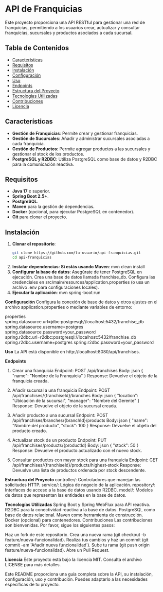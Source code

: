 # API de Franquicias

Este proyecto proporciona una API RESTful para gestionar una red de franquicias, permitiendo a los usuarios crear, actualizar y consultar franquicias, sucursales y productos asociados a cada sucursal.

## Tabla de Contenidos
- [Características](#características)
- [Requisitos](#requisitos)
- [Instalación](#instalación)
- [Configuración](#configuración)
- [Uso](#uso)
- [Endpoints](#endpoints)
- [Estructura del Proyecto](#estructura-del-proyecto)
- [Tecnologías Utilizadas](#tecnologías-utilizadas)
- [Contribuciones](#contribuciones)
- [Licencia](#licencia)

## Características
- **Gestión de Franquicias**: Permite crear y gestionar franquicias.
- **Gestión de Sucursales**: Añadir y administrar sucursales asociadas a cada franquicia.
- **Gestión de Productos**: Permite agregar productos a las sucursales y gestionar el stock de los productos.
- **PostgreSQL y R2DBC**: Utiliza PostgreSQL como base de datos y R2DBC para la comunicación reactiva.

## Requisitos
- **Java 17** o superior.
- **Spring Boot 2.5+**.
- **PostgreSQL**.
- **Maven** para la gestión de dependencias.
- **Docker** (opcional, para ejecutar PostgreSQL en contenedor).
- **Git** para clonar el proyecto.

## Instalación

1. **Clonar el repositorio**:
   ```bash
   git clone https://github.com/tu-usuario/api-franquicias.git
   cd api-franquicias
2. **Instalar dependencias: Si estás usando Maven**:
   mvn clean install
3. **Configurar la base de datos**:
   Asegúrate de tener PostgreSQL en ejecución.
Crea una base de datos llamada franchise_db.
Configura las credenciales en src/main/resources/application.properties (o usa un archivo .env para configuraciones locales).
4. **Ejecutar la aplicación**:
  mvn spring-boot:run

**Configuración**
Configura la conexión de base de datos y otros ajustes en el archivo application.properties o mediante variables de entorno:

properties
spring.datasource.url=jdbc:postgresql://localhost:5432/franchise_db
spring.datasource.username=postgres
spring.datasource.password=your_password
spring.r2dbc.url=r2dbc:postgresql://localhost:5432/franchise_db
spring.r2dbc.username=postgres
spring.r2dbc.password=your_password

**Uso**
La API está disponible en http://localhost:8080/api/franchises.

**Endpoints**
1. Crear una franquicia
Endpoint: POST /api/franchises
Body:
json
{
  "name": "Nombre de la Franquicia"
}
Response: Devuelve el objeto de la franquicia creada.

2. Añadir sucursal a una franquicia
Endpoint: POST /api/franchises/{franchiseId}/branches
Body:
json
{
  "location": "Ubicación de la sucursal",
  "manager": "Nombre del Gerente"
}
Response: Devuelve el objeto de la sucursal creada.

4. Añadir producto a una sucursal
Endpoint: POST /api/franchises/branches/{branchId}/products
Body:
json
{
  "name": "Nombre del producto",
  "stock": 100
}
Response: Devuelve el objeto del producto creado.

6. Actualizar stock de un producto
Endpoint: PUT /api/franchises/products/{productId}
Body:
json
{
  "stock": 50
}
Response: Devuelve el producto actualizado con el nuevo stock.

8. Consultar productos con mayor stock para una franquicia
Endpoint: GET /api/franchises/{franchiseId}/products/highest-stock
Response: Devuelve una lista de productos ordenada por stock descendente.

**Estructura del Proyecto**
controller/: Controladores que manejan las solicitudes HTTP.
service/: Lógica de negocio de la aplicación.
repository/: Interfaces de acceso a la base de datos usando R2DBC.
model/: Modelos de datos que representan las entidades en la base de datos.

**Tecnologías Utilizadas**
Spring Boot y Spring WebFlux para API reactiva.
R2DBC para la conectividad reactiva a la base de datos.
PostgreSQL como base de datos relacional.
Maven como herramienta de construcción.
Docker (opcional) para contenedores.
Contribuciones
Las contribuciones son bienvenidas. Por favor, sigue los siguientes pasos:

Haz un fork de este repositorio.
Crea una nueva rama (git checkout -b feature/nueva-funcionalidad).
Realiza tus cambios y haz un commit (git commit -am 'Añadir nueva funcionalidad').
Sube tu rama (git push origin feature/nueva-funcionalidad).
Abre un Pull Request.

**Licencia**
Este proyecto está bajo la licencia MIT. Consulta el archivo LICENSE para más detalles.

Este README proporciona una guía completa sobre la API, su instalación, configuración, uso y contribución. Puedes adaptarlo a las necesidades específicas de tu proyecto.

